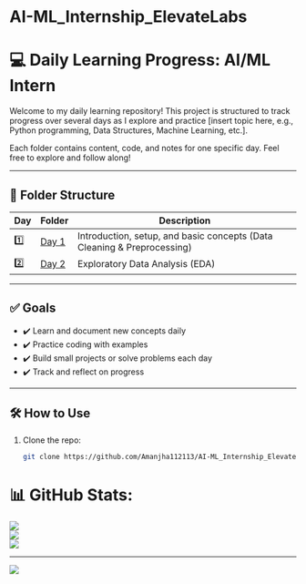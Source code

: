 # AI-ML_Internship_ElevateLabs

# 💻 Daily Learning Progress: AI/ML Intern

Welcome to my daily learning repository! This project is structured to track progress over several days as I explore and practice [insert topic here, e.g., Python programming, Data Structures, Machine Learning, etc.].

Each folder contains content, code, and notes for one specific day. Feel free to explore and follow along!

---

## 📁 Folder Structure

| Day | Folder | Description |
|-----|--------|-------------|
| 1️⃣  | [Day 1](./Day1) | Introduction, setup, and basic concepts (Data Cleaning & Preprocessing) |
| 2️⃣  | [Day 2](./Day-2) | Exploratory Data Analysis (EDA) |

---

## ✅ Goals

- ✔️ Learn and document new concepts daily
- ✔️ Practice coding with examples
- ✔️ Build small projects or solve problems each day
- ✔️ Track and reflect on progress

---

## 🛠️ How to Use

1. Clone the repo:
   ```bash
   git clone https://github.com/Amanjha112113/AI-ML_Internship_ElevateLabs.git


# 📊 GitHub Stats:
![](https://github-readme-stats.vercel.app/api?username=amanjha112113&theme=dark&hide_border=false&include_all_commits=true&count_private=true)<br/>
![](https://nirzak-streak-stats.vercel.app/?user=amanjha112113&theme=dark&hide_border=false)<br/>
![](https://github-readme-stats.vercel.app/api/top-langs/?username=amanjha112113&theme=dark&hide_border=false&include_all_commits=true&count_private=true&layout=compact)

---
[![](https://visitcount.itsvg.in/api?id=amanjha112113&icon=0&color=0)](https://visitcount.itsvg.in)

<!-- Proudly created with GPRM ( https://gprm.itsvg.in ) -->

